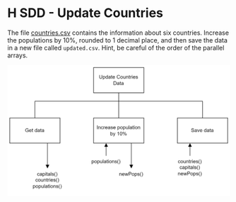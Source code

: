 # H SDD - Update Countries

The file [countries.csv](countries.csv "CSV file") contains the information about six countries.  Increase the populations by 10%, rounded to 1 decimal place, and then save the data in a new file called `updated.csv`.  Hint, be careful of the order of the parallel arrays.

![Structure diagram](assets/sd.png)

